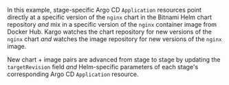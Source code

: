In this example, stage-specific Argo CD `Application` resources point directly
at a specific version of the `nginx` chart in the Bitnami Helm chart repository
_and_ mix in a specific version of the `nginx` container image from Docker Hub.
Kargo watches the chart repository for new versions of the `nginx` chart _and_
watches the image repository for new versions of the `nginx` image.

New chart + image pairs are advanced from stage to stage by updating the
`targetRevision` field _and_ Helm-specific parameters of each stage's
corresponding Argo CD `Application` resource.
